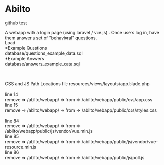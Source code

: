 # Abilto
github test

A webapp with a login page (using laravel / vue.js) .
Once users log in, have them answer a set of "behavioral" questions.<br>
Load<br>
*Example Questions<br>
database/questions_example_data.sql<br>
*Example Answers<br>
database/answers_example_data.sql<br>

<br><br>
CSS and JS Path Locations file  resources/views/layouts/app.blade.php<br>
<br>
line 14<br>
remove => /abilto/webapp/ => from => /abilto/webapp/public/css/app.css<br>
line 15<br>
remove => /abilto/webapp/ => from => /abilto/webapp/public/css/styles.css <br>
<br>
line 84<br>
remove => /abilto/webapp/ => from => /abilto/webapp/public/js/vendor/vue.min.js<br>
line 85<br>
remove => /abilto/webapp/ => from => /abilto/webapp/public/js/vendor/vue-resource.min.js<br>
line 86<br>
remove => /abilto/webapp/ => from => /abilto/webapp/public/js/poll.js<br>
